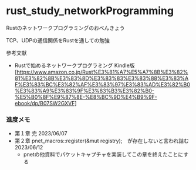 # rust_study_networkProgramming
Rustのネットワークプログラミングのおべんきょう

TCP、UDPの通信関係をRustを通しての勉強

参考文献
- Rustで始めるネットワークプログラミング Kindle版[https://www.amazon.co.jp/Rust%E3%81%A7%E5%A7%8B%E3%82%81%E3%82%8B%E3%83%8D%E3%83%83%E3%83%88%E3%83%AF%E3%83%BC%E3%82%AF%E3%83%97%E3%83%AD%E3%82%B0%E3%83%A9%E3%83%9F%E3%83%B3%E3%82%B0-%E5%B0%8F%E9%87%8E-%E8%BC%9D%E4%B9%9F-ebook/dp/B07SW2GXVF]

### 進度メモ
- 第１章 完 2023/06/07
- 第２章 pnet_macros::register(&mut registry);　が存在しないと言われ詰む 2023/06/12
  - pnetの他資料でパケットキャプチャを実装してこの章を終えたことにする 
